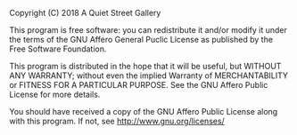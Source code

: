 Copyright (C) 2018 A Quiet Street Gallery

This program is free software: you can redistribute it and/or modify it under the terms
of the GNU Affero General Puclic License as published by the Free Software Foundation.

This program is distributed in the hope that it will be useful, but WITHOUT ANY WARRANTY;
without even the implied Warranty of MERCHANTABILITY or FITNESS FOR A PARTICULAR PURPOSE.
See the GNU Affero Public License for more details.

You should have received a copy of the GNU Affero Public License along with this program.
If not, see <http://www.gnu.org/licenses/> 
